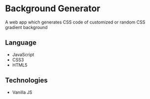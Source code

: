 # Background Generator

A web app which generates CSS code of customized or random CSS gradient background

## Language
- JavaScript
- CSS3
- HTML5

## Technologies
- Vanilla JS